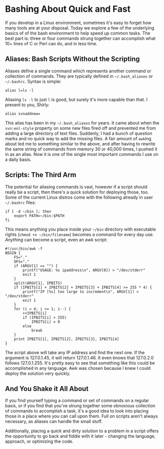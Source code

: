# Bashing About Quick and Fast

If you develop in a Linux environment, sometimes it's easy to forget how many tools are at your disposal. Today we explore a few of the underlying basics of of the bash environment to help speed up common tasks. The best part is: three or four commands strung together can accomplish what 10+ lines of C or Perl can do, and in less time.

## Aliases: Bash Scripts Without the Scripting

Aliases define a single command which represents another command or collection of commands. They are typically defined in `~/.bash_aliases` or `~/.bashrc`. Syntax is simple:

	alias l=ls -l

Aliasing `ls -l` to just `l` is good, but surely it's more capable than that. I present to you, Shirly:

	alias svnaddnew=

This alias has been in my `~/.bash_aliases` for years. It came about when the `svn:eol-style` property on some new files fired off and prevented me from adding a large directory of text files. Suddenly, I had a bunch of question marks and no quick way to add the missing files. A fair amount of `awk`ing about led me to something similar to the above, and after having to rewrite the same string of commands from memory 30 or 40,000 times, I pushed it in as an alias. Now it is one of the single most important commands I use on a daily basis.

## Scripts: The Third Arm

The potential for aliasing commands is vast, however if a script should really be a script, then there's a quick solution for deploying those, too. Some of the current Linux distros come with the following already in user `~/.bashrc` files:

	if [ -d ~/bin ]; then
		export PATH=~/bin:$PATH
	fi

This means anything you place inside your `~/bin` directory with executable rights (`chmod +x ~/bin/filename`) becomes a command for every day use. _Anything_ can become a script, even an awk script:


	#!/usr/bin/awk -f 
	BEGIN {
		FS="."
		OFS="."
		if (ARGV[1] == "") {
			printf("USAGE: %s ipaddress\n", ARGV[0]) > "/dev/stderr"
			exit 1
		}
		split(ARGV[1], IPBITS)
		if (IPBITS[1] + IPBITS[2] + IPBITS[3] + IPBITS[4] >= 255 * 4) {
			printf("IP [%s] too large to increment\n", ARGV[1]) > "/dev/stderr"
			exit 1
		}
		for (i = 4; i >= 1; i--) {
			++IPBITS[i]
			if (IPBITS[i] > 255)
				IPBITS[i] = 0
			else
				break
		}
		print IPBITS[1], IPBITS[2], IPBITS[3], IPBITS[4]
	}

The script above will take any IP address and find the next one. If the argument is 127.0.1.45, it will return 127.0.1.46. It even knows that 127.0.2.0 follows 127.0.1.255. It's pretty easy to see that something like this could be accomplished in any language. Awk was chosen because I knew I could deploy the solution very quickly.

## And You Shake it All About

If you find yourself typing a command or set of commands on a regular basis, or if you find that you've strung together some obnoxious collection of commands to accomplish a task, it's a good idea to look into placing those in a place where you can call upon them. Full on scripts aren't always necessary, as aliases can handle the small stuff.

Additionally, placing a quick and dirty solution to a problem in a script offers the opportunity to go back and fiddle with it later - changing the language, approach, or optimizing the code.
